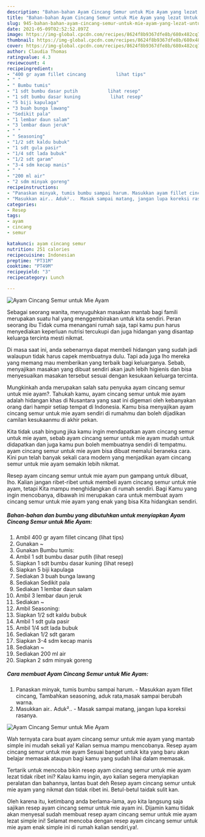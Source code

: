 ```yaml
---
description: "Bahan-bahan Ayam Cincang Semur untuk Mie Ayam yang lezat Untuk Jualan"
title: "Bahan-bahan Ayam Cincang Semur untuk Mie Ayam yang lezat Untuk Jualan"
slug: 945-bahan-bahan-ayam-cincang-semur-untuk-mie-ayam-yang-lezat-untuk-jualan
date: 2021-05-09T02:52:52.897Z
image: https://img-global.cpcdn.com/recipes/8624f8b9367dfe8b/680x482cq70/ayam-cincang-semur-untuk-mie-ayam-foto-resep-utama.jpg
thumbnail: https://img-global.cpcdn.com/recipes/8624f8b9367dfe8b/680x482cq70/ayam-cincang-semur-untuk-mie-ayam-foto-resep-utama.jpg
cover: https://img-global.cpcdn.com/recipes/8624f8b9367dfe8b/680x482cq70/ayam-cincang-semur-untuk-mie-ayam-foto-resep-utama.jpg
author: Claudia Thomas
ratingvalue: 4.3
reviewcount: 4
recipeingredient:
- "400 gr ayam fillet cincang           lihat tips"
- " "
- " Bumbu tumis"
- "1 sdt bumbu dasar putih           lihat resep"
- "1 sdt bumbu dasar kuning           lihat resep"
- "5 biji kapulaga"
- "3 buah bunga lawang"
- "Sedikit pala"
- "1 lembar daun salam"
- "3 lembar daun jeruk"
- " "
- " Seasoning"
- "1/2 sdt kaldu bubuk"
- "1 sdt gula pasir"
- "1/4 sdt lada bubuk"
- "1/2 sdt garam"
- "3-4 sdm kecap manis"
- " "
- "200 ml air"
- "2 sdm minyak goreng"
recipeinstructions:
- "Panaskan minyak, tumis bumbu sampai harum. Masukkan ayam fillet cincang, Tambahkan seasoning, aduk rata,masak sampai berubah warna."
- "Masukkan air.. Aduk²..  Masak sampai matang, jangan lupa koreksi rasanya."
categories:
- Resep
tags:
- ayam
- cincang
- semur

katakunci: ayam cincang semur 
nutrition: 251 calories
recipecuisine: Indonesian
preptime: "PT31M"
cooktime: "PT49M"
recipeyield: "3"
recipecategory: Lunch

---
```



![Ayam Cincang Semur untuk Mie Ayam](https://img-global.cpcdn.com/recipes/8624f8b9367dfe8b/680x482cq70/ayam-cincang-semur-untuk-mie-ayam-foto-resep-utama.jpg)

Sebagai seorang wanita, menyuguhkan masakan mantab bagi famili merupakan suatu hal yang menggembirakan untuk kita sendiri. Peran seorang ibu Tidak cuma menangani rumah saja, tapi kamu pun harus menyediakan keperluan nutrisi tercukupi dan juga hidangan yang disantap keluarga tercinta mesti nikmat.

Di masa  saat ini, anda sebenarnya dapat membeli hidangan yang sudah jadi walaupun tidak harus capek membuatnya dulu. Tapi ada juga lho mereka yang memang mau memberikan yang terbaik bagi keluarganya. Sebab, menyajikan masakan yang dibuat sendiri akan jauh lebih higienis dan bisa menyesuaikan masakan tersebut sesuai dengan kesukaan keluarga tercinta. 



Mungkinkah anda merupakan salah satu penyuka ayam cincang semur untuk mie ayam?. Tahukah kamu, ayam cincang semur untuk mie ayam adalah hidangan khas di Nusantara yang saat ini digemari oleh kebanyakan orang dari hampir setiap tempat di Indonesia. Kamu bisa menyajikan ayam cincang semur untuk mie ayam sendiri di rumahmu dan boleh dijadikan camilan kesukaanmu di akhir pekan.

Kita tidak usah bingung jika kamu ingin mendapatkan ayam cincang semur untuk mie ayam, sebab ayam cincang semur untuk mie ayam mudah untuk didapatkan dan juga kamu pun boleh membuatnya sendiri di tempatmu. ayam cincang semur untuk mie ayam bisa dibuat memalui beraneka cara. Kini pun telah banyak sekali cara modern yang menjadikan ayam cincang semur untuk mie ayam semakin lebih nikmat.

Resep ayam cincang semur untuk mie ayam pun gampang untuk dibuat, lho. Kalian jangan ribet-ribet untuk membeli ayam cincang semur untuk mie ayam, tetapi Kita mampu menghidangkan di rumah sendiri. Bagi Kamu yang ingin mencobanya, dibawah ini merupakan cara untuk membuat ayam cincang semur untuk mie ayam yang enak yang bisa Kita hidangkan sendiri.

<!--inarticleads1-->

##### Bahan-bahan dan bumbu yang dibutuhkan untuk menyiapkan Ayam Cincang Semur untuk Mie Ayam:

1. Ambil 400 gr ayam fillet cincang           (lihat tips)
1. Gunakan  ~
1. Gunakan  Bumbu tumis:
1. Ambil 1 sdt bumbu dasar putih           (lihat resep)
1. Siapkan 1 sdt bumbu dasar kuning           (lihat resep)
1. Siapkan 5 biji kapulaga
1. Sediakan 3 buah bunga lawang
1. Sediakan Sedikit pala
1. Sediakan 1 lembar daun salam
1. Ambil 3 lembar daun jeruk
1. Sediakan  ~
1. Ambil  Seasoning:
1. Siapkan 1/2 sdt kaldu bubuk
1. Ambil 1 sdt gula pasir
1. Ambil 1/4 sdt lada bubuk
1. Sediakan 1/2 sdt garam
1. Siapkan 3-4 sdm kecap manis
1. Sediakan  ~
1. Sediakan 200 ml air
1. Siapkan 2 sdm minyak goreng




<!--inarticleads2-->

##### Cara membuat Ayam Cincang Semur untuk Mie Ayam:

1. Panaskan minyak, tumis bumbu sampai harum. - Masukkan ayam fillet cincang, Tambahkan seasoning, aduk rata,masak sampai berubah warna.
1. Masukkan air.. Aduk²..  - Masak sampai matang, jangan lupa koreksi rasanya.
<img src="//assets-global.cpcdn.com/assets/icons/button_play-2c75c40dde080a61004c1f40b05d8f140eaff45d7e9e6481dc71c63d2e7c4909.png" alt="Ayam Cincang Semur untuk Mie Ayam">



Wah ternyata cara buat ayam cincang semur untuk mie ayam yang mantab simple ini mudah sekali ya! Kalian semua mampu mencobanya. Resep ayam cincang semur untuk mie ayam Sesuai banget untuk kita yang baru akan belajar memasak ataupun bagi kamu yang sudah lihai dalam memasak.

Tertarik untuk mencoba bikin resep ayam cincang semur untuk mie ayam lezat tidak ribet ini? Kalau kamu ingin, ayo kalian segera menyiapkan peralatan dan bahannya, lantas buat deh Resep ayam cincang semur untuk mie ayam yang nikmat dan tidak ribet ini. Betul-betul taidak sulit kan. 

Oleh karena itu, ketimbang anda berlama-lama, ayo kita langsung saja sajikan resep ayam cincang semur untuk mie ayam ini. Dijamin kamu tiidak akan menyesal sudah membuat resep ayam cincang semur untuk mie ayam lezat simple ini! Selamat mencoba dengan resep ayam cincang semur untuk mie ayam enak simple ini di rumah kalian sendiri,ya!.

